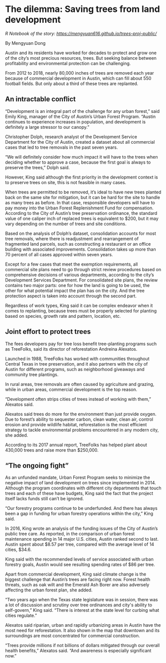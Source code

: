 # The dilemma: Saving trees from land development
*R Notebook of the story: https://mengyuan616.github.io/trees-proj-public/*

By Mengyuan Dong

Austin and its residents have worked for decades to protect and grow one of the city’s most precious resources, trees. But seeking balance between profitability and environmental protection can be challenging. 

From 2012 to 2018, nearly 80,000 inches of trees are removed each year because of commercial development in Austin, which can fill about 550 football fields. But only about a third of these trees are replanted. 

## An intractable conflict

“Development is an integral part of the challenge for any urban forest,” said Emily King, manager of the City of Austin’s Urban Forest Program. “Austin continues to experience increases in population, and development is definitely a large stressor to our canopy.”

Christopher Dolph, research analyst of the Development Service Department for the City of Austin, created a dataset about all commercial cases that led to tree removals in the past seven years. 

“We will definitely consider how much impact it will have to the trees when deciding whether to approve a case, because the first goal is always to preserve the trees,” Dolph said.

However, King said although the first priority in the development context is to preserve trees on site, this is not feasible in many cases. 

When trees are permitted to be removed, it’s ideal to have new trees planted back on the same site for mitigation, but it can be hard for the site to handle as many trees as before. In that case, responsible developers will have to pay money into the Urban Forest Replenishment Fund for compensation. According to the City of Austin’s tree preservation ordinance, the standard value of one caliper inch of replaced trees is equivalent to $200, but it may vary depending on the number of trees and site conditions. 

Based on the analysis of Dolph’s dataset, consolidation accounts for most tree removals, where there is readjustment and rearrangement of fragmented land parcels, such as constructing a restaurant or an office building with associated improvements. Consolidation takes up more than 70 percent of all cases approved within seven years. 

Except for a few cases that meet the exemption requirements, all commercial site plans need to go through strict review procedures based on comprehensive decisions of various departments, according to the city’s Development Services Department. For consolidated site plans, the review contains two major parts: one for how the land is going to be used, the other for what potential impact the plan has on the city. And the tree protection aspect is taken into account through the second part. 

Regardless of work types, King said it can be complex endeavor when it comes to replanting,  because trees must be properly selected for planting based on species, growth rate and pattern, location, etc.

## Joint effort to protect trees

The fees developers pay for tree loss benefit tree-planting programs such as TreeFolks, said its director of reforestation Andreina Alexatos.  

Launched in 1988, TreeFolks has worked with communities throughout Central Texas in tree preservation, and it also partners with the city of Austin for different programs, such as neighborhood giveaways and community tree plantings. 

In rural areas, tree removals are often caused by agriculture and grazing, while in urban areas, commercial development is the top reason.

“Development often strips cities of trees instead of working with them,” Alexatos said. 

Alexatos said trees do more for the environment than just provide oxygen. Due to forest’s ability to sequester carbon, clean water, clean air, control erosion and provide wildlife habitat, reforestation is the most efficient strategy to tackle environmental problems encountered in any modern city, she added.

According to its 2017 annual report, TreeFolks has helped plant about 430,000 trees and raise more than $250,000.

## “The ongoing fight”

As an unfunded mandate, Urban Forest Program seeks to minimize the negative impact of land development on trees since implemented in 2014. Although the program coordinates with different city departments that touch trees and each of these have budgets, King said the fact that the project itself lacks funds still can’t be ignored.

“Our forestry programs continue to be underfunded. And there has always been a gap in funding for urban forestry operations within the city,” King said.

In 2016, King wrote an analysis of the funding issues of the City of Austin’s public tree care. As reported, in the comparison of urban forest maintenance spending in 14 major U.S. cities, Austin ranked second to last. Austin spent about $8.57 per tree, compared with the average level of 14 cities, $34.6.

King said with the recommended levels of service associated with urban forestry goals, Austin would see resulting spending rates of $86 per tree.

Apart from commercial development, King said climate change is the biggest challenge that Austin’s trees are facing right now. Forest health threats, such as oak wilt and the Emerald Ash Borer are also adversely affecting the urban forest plan, she added. 

“Two years ago when the Texas state legislature was in session, there was a lot of discussion and scrutiny over tree ordinances and city's ability to self-govern,” King said. “There is interest at the state level for curbing what cities regulate.” 

Alexatos said riparian, urban and rapidly urbanizing areas in Austin have the most need for reforestation. It also shown in the map that downtown and its surroundings are most concentrated for commercial construction.

“Trees provide millions if not billions of dollars mitigated through our overall health benefits,” Alexatos said. “And awareness is especially significant now.”


